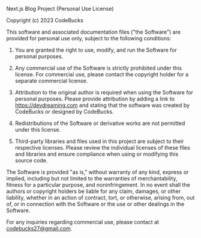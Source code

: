 Next.js Blog Project (Personal Use License)

Copyright (c) 2023 CodeBucks

This software and associated documentation files ("the Software") are 
provided for personal use only, subject to the following conditions:

1. You are granted the right to use, modify, and run the Software 
for personal purposes.

2. Any commercial use of the Software is strictly prohibited under 
this license. For commercial use, please contact the copyright holder 
for a separate commercial license.

3. Attribution to the original author is required when using the Software 
for personal purposes. Please provide attribution by adding a link to 
https://devdreaming.com and stating that the software was created by 
CodeBucks or designed by CodeBucks.

4. Redistributions of the Software or derivative works are not permitted 
under this license.

5. Third-party libraries and files used in this project are subject to 
their respective licenses. Please review the individual licenses of 
these files and libraries and ensure compliance when using or modifying 
this source code.

The Software is provided "as is," without warranty of any kind, express or 
implied, including but not limited to the warranties of merchantability, 
fitness for a particular purpose, and noninfringement. In no event shall 
the authors or copyright holders be liable for any claim, damages, or other 
liability, whether in an action of contract, tort, or otherwise, arising 
from, out of, or in connection with the Software or the use or other dealings 
in the Software.

For any inquiries regarding commercial use, please contact at codebucks27@gmail.com.
